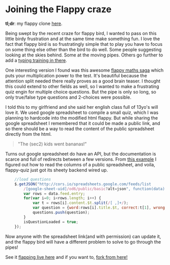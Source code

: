 Joining the Flappy craze
==
**tl;dr**: my flappy clone [here](http://keang.github.io/flappy-quiz/).

Being swept by the recent craze for flappy bird, I wanted to pass on this little birdy frustration and at the same time make something fun. I love the fact that flappy bird is so frustratingly simple that to play you have to focus on some thing else other than the bird to do well. Some people suggesting looking at the skies behind. Some at the moving pipes. Others go further to add a [typing training in there](http://www.mrspeaker.net/dev/game/flappy/). 

One interesting version I found was this awesome [flappy maths saga](tikwid/flappy-math-saga) which puts your multiplication power to the test. It's beautiful because the attention split needed there really proves as a good brain teaser. I thought this could extend to other fields as well, so I wanted to make a frustrating quiz engin for multiple choice questions. But the pipe is only so long, so only true/false type questions and 2-choices were possible. 

I told this to my girlfriend and she said her english class full of 13yo's will love it. We used google spreadsheet to compile a small quiz, which I was planning to hardcode into the modified html flappy. But while sharing the google spreadsheet I remembered that it could be made a public link, and so there should be a way to read the content of the public spreadsheet directly from the html.  

>"The (sec2) kids went bananas!"

Turns out google spreadsheet do have an API, but the documentation is scarce and full of redirects between a few versions. From [this example](https://developers.google.com/gdata/samples/spreadsheet_sample) I figured out how to read the columns of a public spreadsheet, and voila, flappy-quiz just got its sheety backend wired up.

````javascript
	//load questions
	$.getJSON("http://cors.io/spreadsheets.google.com/feeds/list
		/[google-sheet-uid]/od6/public/basic?alt=json", function(data) {
    	var rows = data.feed.entry;
    	for(var i=0; i<rows.length; i++) {
        	var t = rows[i].content.$t.split(/[ ,]+/);
        	var question = {word:rows[i].title.$t, correct:t[1], wrong:t[3]};
        	questions.push(question);
		}
		isQuestionLoaded = true;
	});
````


Now anyone with the spreadsheet link(and with permission) can update it, and the flappy bird will have a different problem to solve to go through the pipes!

See it [flapping live here](http://keang.github.io/flappy-quiz/) and if you want to, [fork from here!](http://keang.github.io/flappy-quiz/)
